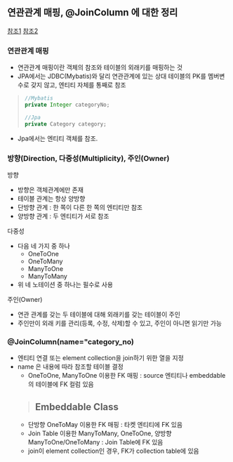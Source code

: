 ## 연관관계 매핑, @JoinColumn 에 대한 정리

[참조1](https://victorydntmd.tistory.com/208)
[참조2](https://data-make.tistory.com/611)

### 연관관계 매핑
- 연관관계 매핑이란 객체의 참조와 테이블의 외래키를 매핑하는 것
- JPA에서는 JDBC(Mybatis)와 달리 연관관계에 있는 상대 테이블의 PK를 멤버변수로 갖지 않고, 엔티티 자체를 통째로 참조
> ```java
> //Mybatis
> private Integer categoryNo;
> 
> //Jpa
> private Category category;
> ```
- Jpa에서는 엔티티 객체를 참조.

### 방향(Direction, 다중성(Multiplicity), 주인(Owner)
방향
- 방향은 객체관계에만 존재
- 테이블 관계는 항상 양방향
- 단방향 관계 : 한 쪽이 다른 한 쪽의 엔티티만 참조
- 양방향 관계 : 두 엔티티가 서로 참조

다중성
- 다음 네 가지 중 하나
  - OneToOne
  - OneToMany
  - ManyToOne
  - ManyToMany
- 위 네 노테이션 중 하나는 필수로 사용


주인(Owner)
- 연관 관계를 갖는 두 테이블에 대해 외래키를 갖는 테이블이 주인
- 주인만이 외래 키를 관리(등록, 수정, 삭제)할 수 있고, 주인이 아니면 읽기만 가능

### @JoinColumn(name="category_no)
- 엔티티 연결 또는 element collection을 join하기 위한 열을 지정
- name 은 내용에 따라 참조할 테이블 결정
  - OneToOne, ManyToOne 이용한 FK 매핑 : source 엔티티나 embeddable의 테이블에 FK 컬럼 있음
  > Embeddable Class
  > - 
  - 단방향 OneToMay 이용한 FK 매핑 : 타켓 엔티티에 FK 있음
  - Join Table 이용한 ManyToMany, OneToOne, 양방향 ManyToOne/OneToMany : Join Table에 FK 있음
  - join이 element collection인 경우, FK가 collection table에 있음



